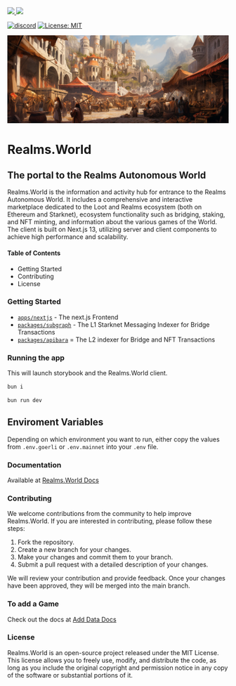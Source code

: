 <a href="https://twitter.com/lootrealms">
<img src="https://img.shields.io/twitter/follow/lootrealms?style=social"/>
</a>
<a href="https://twitter.com/BibliothecaDAO">
<img src="https://img.shields.io/twitter/follow/BibliothecaDAO?style=social"/>
</a>

[![discord](https://img.shields.io/badge/join-bibliothecadao-black?logo=discord&logoColor=white)](https://discord.gg/realmsworld)
[![License: MIT](https://img.shields.io/badge/License-MIT-blue.svg)](https://opensource.org/licenses/MIT)

![background](/docs/assets/images/bg.png)

# Realms.World

## The portal to the Realms Autonomous World

Realms.World is the information and activity hub for entrance to the Realms Autonomous World. It includes a comprehensive and interactive marketplace dedicated to the Loot and Realms ecosystem (both on Ethereum and Starknet), ecosystem functionality such as bridging, staking, and NFT minting, and information about the various games of the World. The client is built on Next.js 13, utilizing server and client components to achieve high performance and scalability.

#### Table of Contents

- Getting Started
- Contributing
- License

### Getting Started

- [`apps/nextjs`](https://bibliothecadao.github.io/frontend) - The next.js Frontend
- [`packages/subgraph`](https://bibliothecadao.github.io/subgraph) - The L1 Starknet Messaging Indexer for Bridge Transactions
- [`packages/apibara`](https://bibliothecadao.github.io/starknet-indexer) = The L2 indexer for Bridge and NFT Transactions

### Running the app

This will launch storybook and the Realms.World client.

```bash
bun i
```

```bash
bun run dev
```

## Enviroment Variables

Depending on which environment you want to run, either copy the values from `.env.goerli` or `.env.mainnet` into your `.env` file.

### Documentation

Available at [Realms.World Docs](https://docs.realms.world)

### Contributing

We welcome contributions from the community to help improve Realms.World. If you are interested in contributing, please follow these steps:

1. Fork the repository.
2. Create a new branch for your changes.
3. Make your changes and commit them to your branch.
4. Submit a pull request with a detailed description of your changes.

We will review your contribution and provide feedback. Once your changes have been approved, they will be merged into the main branch.

### To add a Game

Check out the docs at [Add Data Docs](https://docs.realms.world/data)

### License

Realms.World is an open-source project released under the MIT License. This license allows you to freely use, modify, and distribute the code, as long as you include the original copyright and permission notice in any copy of the software or substantial portions of it.
